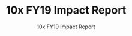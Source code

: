 ---
title: 10x FY19 Impact Report
excerpt: "In our FY19 impact report, we reflect on five years since the creation of
  the fund that supports 10x investments–The Digital Services Fund. We cover the history
  of the efforts that led to today’s 10x program and our meetings with real venture
  capital investment firms to see what we can learn from our private sector peers.
  Projects showcased include the _U.S. Data Federation_ and the _Eligibility API’s
  Initiative_."
slug: fy19-impact-report
pdf: true
subtitle: 10x FY19 Impact Report
template: "4"
reportUrl: "/assets/10x_FY19_Year_in_Review_Report.pdf"
year: 2019
permalink: false
---